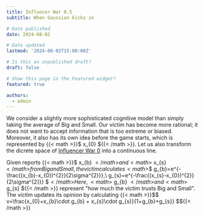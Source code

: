 ```yaml
---
title: Influncer War 0.5
subtitle: When Gaussian kicks in

# Date published
date: 2024-08-02

# Date updated
lastmod: '2024-08-02T15:00:00Z'

# Is this an unpublished draft?
draft: false

# Show this page in the Featured widget?
featured: true

authors:
  - admin
---
```


We consider a slightly more sophisticated cognitive model than simply taking the average of Big and Small. Our victim has become more rational; it does not want to accept information that is too extreme or biased. Moreover, it also has its own idea before the game starts, which is represented by {{< math >}}$ x_{0} ${{< /math >}}. Let us also transform the dicrete space of [Influencer War 0](https://yan-cheng-1113.github.io/yan-cheng-1113-github.io/post/inf_war_0/) into a continuous line.

Given reports {{< math >}}$ x_{b} ${{< /math >}} and {{< math >}}$ x_{s} ${{< /math >}} from Big and Small, the victim calculates {{< math >}}$$ g_{b}=e^{-\frac{(x_{b}-x_{0})^{2}}{2\sigma^{2}}},\\ g_{s}=e^{-\frac{(x_{s}-x_{0})^{2}}{2\sigma^{2}}} $${{< /math >}} Here, {{< math >}}$ g_{b} ${{< /math >}} and {{< math >}}$ g_{s} ${{< /math >}} represent "how much the victim trusts Big and Small". The victim updates its opinion by calculating {{< math >}}$$ v=\frac{x_{0}+x_{b}\cdot g_{b} + x_{s}\cdot g_{s}}{1+g_{b}+g_{s}} $${{< /math >}}
